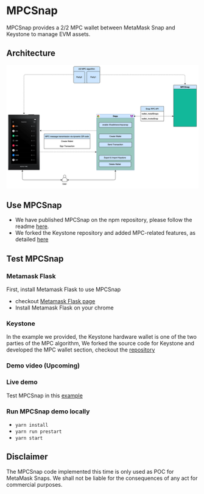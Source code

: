 # MPCSnap

MPCSnap provides a 2/2 MPC wallet between MetaMask Snap and Keystone to manage EVM assets.

## Architecture

![./architecture.png](architecture.png)

## Use MPCSnap

- We have published MPCSnap on the npm repository, please follow the readme [here](https://github.com/Safeheron/mpcsnap/blob/master/packages/snap/README.md).
- We forked the Keystone repository and added MPC-related features, as detailed [here](https://github.com/Safeheron/Keystone-cold-app)

## Test MPCSnap

### Metamask Flask

First, install Metamask Flask to use MPCSnap

- checkout [Metamask Flask page](https://metamask.io/flask/)
- Install Metamask Flask on your chrome

### Keystone

In the example we provided, the Keystone hardware wallet is one of the two parties of the MPC algorithm,
We forked the source code for Keystone and developed the MPC wallet section, checkout the [repository](https://github.com/Safeheron/Keystone-cold-app)

### Demo video (Upcoming)


### Live demo

Test MPCSnap in this [example](https://mpcsnap.safeheron.com)

### Run MPCSnap demo locally

- `yarn install`
- `yarn run prestart`
- `yarn start`

## Disclaimer

The MPCSnap code implemented this time is only used as POC for MetaMask Snaps.
We shall not be liable for the consequences of any act for commercial purposes.
